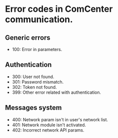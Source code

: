 # Error codes in ComCenter communication.

## Generic errors

* 100: Error in parameters.

## Authentication

* 300: User not found.
* 301: Password mismatch.
* 302: Token not found.
* 399: Other error related with authentication.

## Messages system

* 400: Network param isn't in user's network list.
* 401: Network module isn't activated.
* 402: Incorrect network API params.